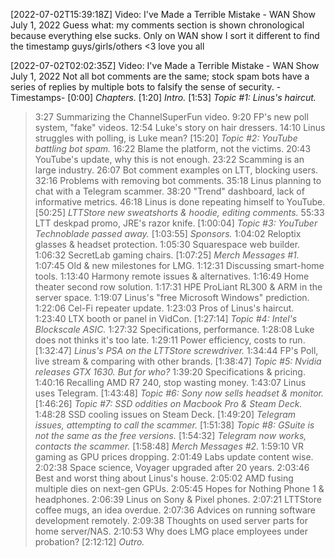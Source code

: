 [2022-07-02T15:39:18Z] Video: I've Made a Terrible Mistake - WAN Show July 1, 2022 
Guess what: my comments section is shown chronological because everything else sucks. Only on WAN show I sort it different to find the timestamp guys/girls/others <3 love you all

[2022-07-02T02:02:35Z] Video: I've Made a Terrible Mistake - WAN Show July 1, 2022 
Not all bot comments are the same; stock spam bots have a series of replies by multiple bots to falsify the sense of security.
-Timestamps-
[0:00] *Chapters.*
[1:20] *Intro.*
[1:53] *Topic #1: Linus's haircut.*
   > 3:27 Summarizing the ChannelSuperFun video.
   > 9:20 FP's new poll system, "fake" videos.
   > 12:54 Luke's story on hair dressers.
   > 14:10 Linus struggles with polling, is Luke mean?
[15:20] *Topic #2: YouTube battling bot spam.*
   > 16:22 Blame the platform, not the victims.
   > 20:43 YouTube's update, why this is not enough.
   > 23:22 Scamming is an large industry.
   > 26:07 Bot comment examples on LTT, blocking users.
   > 32:16 Problems with removing bot comments.
   > 35:18 Linus planning to chat with a Telegram scammer.
   > 38:20 "Trend" dashboard, lack of informative metrics.
   > 46:18 Linus is done repeating himself to YouTube.
[50:25] *LTTStore new sweatshorts & hoodie, editing comments.*
   > 55:33 LTT deskpad promo, JRE's razor knife.
[1:00:04] *Topic #3: YouTuber Technoblade passed away.*
[1:03:55] *Sponsors.*
   > 1:04:02 Reloptix glasses & headset protection.
   > 1:05:30 Squarespace web builder.
   > 1:06:32 SecretLab gaming chairs.
[1:07:25] *Merch Messages #1.*
   > 1:07:45 Old & new milestones for LMG.
   > 1:12:31 Discussing smart-home tools.
   > 1:13:40 Harmony remote issues & alternatives.
   > 1:16:49 Home theater second row solution.
   > 1:17:31 HPE ProLiant RL300 & ARM in the server space.
   > 1:19:07 Linus's "free Microsoft Windows" prediction.
   > 1:22:06 Cel-Fi repeater update.
   > 1:23:03 Pros of Linus's haircut.
   > 1:23:40 LTX booth or panel in VidCon.
[1:27:14] *Topic #4: Intel's Blockscale ASIC.*
   > 1:27:32 Specifications, performance.
   > 1:28:08 Luke does not thinks it's too late.
   > 1:29:11 Power efficiency, costs to run.
[1:32:47] *Linus's PSA on the LTTStore screwdriver.*
   > 1:34:44 FP's Poll, live stream & comparing with other brands.
[1:38:47] *Topic #5: Nvidia releases GTX 1630. But for who?*
   > 1:39:20 Specifications & pricing.
   > 1:40:16 Recalling AMD R7 240, stop wasting money.
   > 1:43:07 Linus uses Telegram.
[1:43:48] *Topic #6: Sony now sells headset & monitor.*
[1:46:26] *Topic #7: SSD oddities on Macbook Pro & Steam Deck.*
   > 1:48:28 SSD cooling issues on Steam Deck.
[1:49:20] *Telegram issues, attempting to call the scammer.*
[1:51:38] *Topic #8: GSuite is not the same as the free versions.*
[1:54:32] *Telegram now works, contacts the scammer.*
[1:58:48] *Merch Messages #2.*
   > 1:59:10 VR gaming as GPU prices dropping.
   > 2:01:49 Labs update content wise.
   > 2:02:38 Space science, Voyager upgraded after 20 years.
   > 2:03:46 Best and worst thing about Linus's house.
   > 2:05:02 AMD fusing multiple dies on next-gen GPUs.
   > 2:05:45 Hopes for Nothing Phone 1 & headphones.
   > 2:06:39 Linus on Sony & Pixel phones.
   > 2:07:21 LTTStore coffee mugs, an idea overdue.
   > 2:07:36 Advices on running software development remotely.
   > 2:09:38 Thoughts on used server parts for home server/NAS.
   > 2:10:53 Why does LMG place employees under probation?
[2:12:12] *Outro.*

